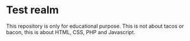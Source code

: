 # Test realm 
This repository is only for educational purpose.
This is not about tacos or bacon, this is about HTML, CSS, PHP and Javascript.
